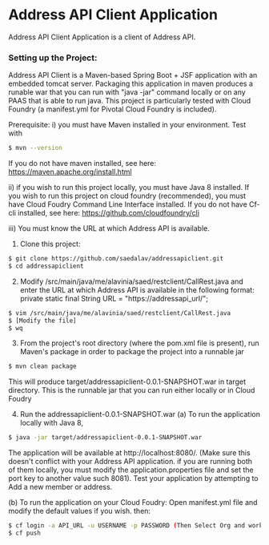 # Address API Client Application
Address API Client Application is a client of Address API.

### Setting up the Project: 
Address API Client is a Maven-based Spring Boot + JSF application with an embedded tomcat server. Packaging this application in maven produces a runable war that you can run with "java -jar" command locally or on any PAAS that is able to run java. This project is particularly tested with Cloud Foundry (a manifest.yml for Pivotal Cloud Foundry is included). 

Prerequisite:
i) you must have Maven installed in your environment. Test with 
```sh
$ mvn --version
```
If you do not have maven installed, see here:
https://maven.apache.org/install.html
    
ii) if you wish to run this project locally, you must have Java 8 installed. If you wish to run this project on cloud foundry (recommended), you must have Cloud Foudry Command Line Interface installed. If you do not have Cf-cli installed, see here:
https://github.com/cloudfoundry/cli

iii) You must know the URL at which Address API is available. 

1. Clone this project: 
```sh
$ git clone https://github.com/saedalav/addressapiclient.git
$ cd addressapiclient
```
2. Modify /src/main/java/me/alavinia/saed/restclient/CallRest.java and enter the URL at which Address API is available in the following format: 
private static final String URL = "https://addressapi_url/";
```sh
$ vim /src/main/java/me/alavinia/saed/restclient/CallRest.java
$ [Modify the file]
$ wq
```

3. From the project's root directory (where the pom.xml file is present), run Maven's package in order to package the project into a runnable jar 
```sh
$ mvn clean package
```
This will produce target/addressapiclient-0.0.1-SNAPSHOT.war in target directory. This is the runnable jar that you can run either locally or in Cloud Foudry 

4. Run the addressapiclient-0.0.1-SNAPSHOT.war
(a) To run the application locally with Java 8, 
```sh
$ java -jar target/addressapiclient-0.0.1-SNAPSHOT.war
```
The application will be available at http://localhost:8080/. (Make sure this doesn't conflict with your Address API application. if you are running both of them locally, you must modify the application.properties file and set the port key to another value such 8081). Test your application by attempting to Add a new member or address. 

(b) To run the application on your Cloud Foudry: 
Open manifest.yml file and modify the default values if you wish. then: 
```sh
$ cf login -a API_URL -u USERNAME -p PASSWORD (Then Select Org and workspace)
$ cf push
```
